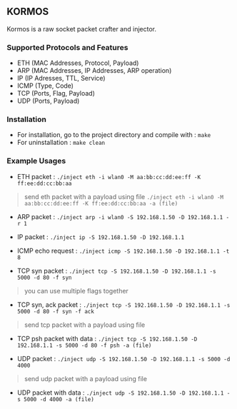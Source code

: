 KORMOS
---

Kormos is a raw socket packet crafter and injector.

### Supported Protocols and Features
- ETH (MAC Addresses, Protocol, Payload)
- ARP (MAC Addresses, IP Addresses, ARP operation)
- IP (IP Adresses, TTL, Service)
- ICMP (Type, Code)
- TCP (Ports, Flag, Payload)
- UDP (Ports, Payload)

### Installation
* For installation, go to the project directory and compile with : 
    `make`
* For uninstallation : 
    `make clean`

### Example Usages
* ETH packet :
    `./inject eth -i wlan0 -M aa:bb:cc:dd:ee:ff -K ff:ee:dd:cc:bb:aa`
> send eth packet with a payload using file
	`./inject eth -i wlan0 -M aa:bb:cc:dd:ee:ff -K ff:ee:dd:cc:bb:aa -a (file)`

* ARP packet :
    `./inject arp -i wlan0 -S 192.168.1.50 -D 192.168.1.1 -r 1`

* IP packet :
    `./inject ip -S 192.168.1.50 -D 192.168.1.1`

* ICMP echo request :
    `./inject icmp -S 192.168.1.50 -D 192.168.1.1 -t 8`

* TCP syn packet :
     `./inject tcp -S 192.168.1.50 -D 192.168.1.1 -s 5000 -d 80 -f syn`

> you can use multiple flags together
* TCP syn, ack packet :
     `./inject tcp -S 192.168.1.50 -D 192.168.1.1 -s 5000 -d 80 -f syn -f ack`

> send tcp packet with a payload using file
* TCP psh packet with data :
     `./inject tcp -S 192.168.1.50 -D 192.168.1.1 -s 5000 -d 80 -f psh -a (file)`

* UDP packet :
     `./inject udp -S 192.168.1.50 -D 192.168.1.1 -s 5000 -d 4000`

> send udp packet with a payload using file
* UDP packet with data :
     `./inject udp -S 192.168.1.50 -D 192.168.1.1 -s 5000 -d 4000 -a (file)`
